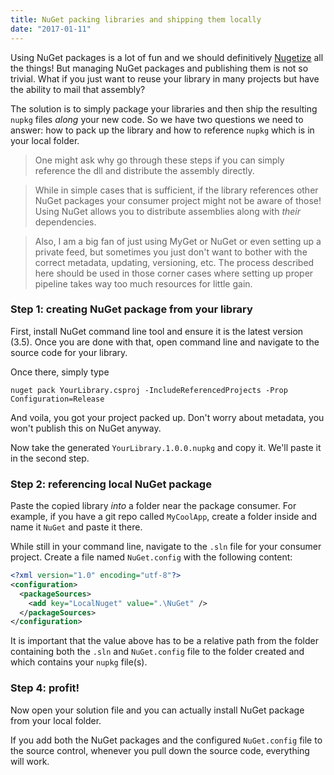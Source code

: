 ```yaml
---
title: NuGet packing libraries and shipping them locally
date: "2017-01-11"
---
```


Using NuGet packages is a lot of fun and we should definitively [Nugetize](https://github.com/NuGet/Home/wiki/NuGetizer-3000) all the things! But managing NuGet packages and publishing them is not so trivial. What if you just want to reuse your library in many projects but have the ability to mail that assembly?

The solution is to simply package your libraries and then ship the resulting `nupkg` files *along* your new code. So we have two questions we need to answer: how to pack up the library and how to reference `nupkg` which is in your local folder.

> One might ask why go through these steps if you can simply reference the dll and distribute the assembly directly.

>While in simple cases that is sufficient, if the library references other NuGet packages your consumer project might not be aware of those! Using NuGet allows you to distribute assemblies along with *their* dependencies.

> Also, I am a big fan of just using MyGet or NuGet or even setting up a private feed, but sometimes you just don't want to bother with the correct metadata, updating, versioning, etc. The process described here should be used in those corner cases where setting up proper pipeline takes way too much resources for little gain.

### Step 1: creating NuGet package from your library

First, install NuGet command line tool and ensure it is the latest version (3.5). Once you are done with that, open command line and navigate to the source code for your library.

Once there, simply type

```
nuget pack YourLibrary.csproj -IncludeReferencedProjects -Prop Configuration=Release
```

And voila, you got your project packed up. Don't worry about metadata, you won't publish this on NuGet anyway.

Now take the generated `YourLibrary.1.0.0.nupkg` and copy it. We'll paste it in the second step.

### Step 2: referencing local NuGet package

Paste the copied library *into* a folder near the package consumer. For example, if you have a git repo called `MyCoolApp`, create a folder inside and name it `NuGet` and paste it there.

While still in your command line, navigate to the `.sln` file for your consumer project. Create a file named `NuGet.config` with the following content:

```xml
<?xml version="1.0" encoding="utf-8"?>
<configuration>
  <packageSources>
    <add key="LocalNuget" value=".\NuGet" />
  </packageSources>
</configuration>
```

It is important that the value above has to be a relative path from the folder containing both the `.sln` and `NuGet.config` file to the folder created and which contains your `nupkg` file(s).

### Step 4: profit!

Now open your solution file and you can actually install NuGet package from your local folder.

If you add both the NuGet packages and the configured `NuGet.config` file to the source control, whenever you pull down the source code, everything will work.